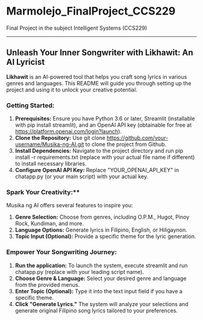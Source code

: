 # Marmolejo_FinalProject_CCS229
Final Project in the subject Intelligent Systems (CCS229)
_________________________________________________________
## Unleash Your Inner Songwriter with Likhawit: An AI Lyricist
**Likhawit** is an AI-powered tool that helps you craft song lyrics in various genres and languages. This README will guide you through setting up the project and using it to unlock your creative potential.

### Getting Started:
1. **Prerequisites:** Ensure you have Python 3.6 or later, Streamlit (installable with pip install streamlit), and an OpenAI API key (obtainable for free at https://platform.openai.com/login?launch).
2. **Clone the Repository:** Use git clone https://github.com/your-username/Musika-ng-AI.git to clone the project from Github.
3. **Install Dependencies:** Navigate to the project directory and run pip install -r requirements.txt (replace with your actual file name if different) to install necessary libraries.
4. **Configure OpenAI API Key:** Replace "YOUR_OPENAI_API_KEY" in chatapp.py (or your main script) with your actual key.

### Spark Your Creativity:**
Musika ng AI offers several features to inspire you:
1. **Genre Selection:** Choose from genres, including O.P.M., Hugot, Pinoy Rock, Kundiman, and more.
2. **Language Options:** Generate lyrics in Filipino, English, or Hiligaynon.
3. **Topic Input (Optional):** Provide a specific theme for the lyric generation.

### Empower Your Songwriting Journey:
1. **Run the application:** To launch the system, execute streamlit and run chatapp.py (replace with your leading script name).
2. **Choose Genre & Language:** Select your desired genre and language from the provided menus.
3. **Enter Topic (Optional):** Type it into the text input field if you have a specific theme.
4. **Click "Generate Lyrics."** The system will analyze your selections and generate original Filipino song lyrics tailored to your preferences.
